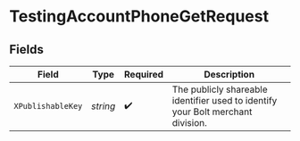 # TestingAccountPhoneGetRequest


## Fields

| Field                                                                           | Type                                                                            | Required                                                                        | Description                                                                     |
| ------------------------------------------------------------------------------- | ------------------------------------------------------------------------------- | ------------------------------------------------------------------------------- | ------------------------------------------------------------------------------- |
| `XPublishableKey`                                                               | *string*                                                                        | :heavy_check_mark:                                                              | The publicly shareable identifier used to identify your Bolt merchant division. |
